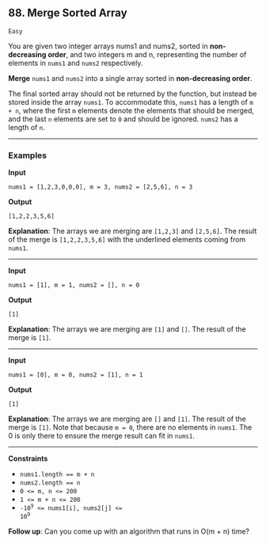 ## 88. Merge Sorted Array

`Easy`

You are given two integer arrays nums1 and nums2, sorted in **non-decreasing order**, and two integers m and n, representing the number of elements in `nums1` and `nums2` respectively.

**Merge** `nums1` and `nums2` into a single array sorted in **non-decreasing order**.

The final sorted array should not be returned by the function, but instead be stored inside the array `nums1`. To accommodate this, `nums1` has a length of `m + n`, where the first `m` elements denote the elements that should be merged, and the last `n` elements are set to `0` and should be ignored. `nums2` has a length of `n`.

---

### Examples

**Input**
```
nums1 = [1,2,3,0,0,0], m = 3, nums2 = [2,5,6], n = 3
```

**Output**
```
[1,2,2,3,5,6]
```

**Explanation**: The arrays we are merging are `[1,2,3]` and `[2,5,6]`.
The result of the merge is `[1,2,2,3,5,6]` with the underlined elements coming from `nums1`.

---

**Input**
```
nums1 = [1], m = 1, nums2 = [], n = 0
```

**Output**
```
[1]
```

**Explanation**: The arrays we are merging are `[1]` and `[]`.
The result of the merge is `[1]`.

---

**Input**
```
nums1 = [0], m = 0, nums2 = [1], n = 1
```

**Output**
```
[1]
```

**Explanation**: The arrays we are merging are `[]` and `[1]`.
The result of the merge is `[1]`.
Note that because `m = 0`, there are no elements in `nums1`. The 0 is only there to ensure the merge result can fit in `nums1`.

---

**Constraints**
* `nums1.length == m + n`
* `nums2.length == n`
* `0 <= m, n <= 200`
* `1 <= m + n <= 200`
* <code>-10<sup>9</sup> <= nums1[i], nums2[j] <= 10<sup>9</sup></code>


**Follow up**: Can you come up with an algorithm that runs in O(m + n) time?